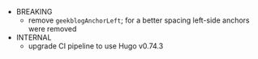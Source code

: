 - BREAKING
  - remove `geekblogAnchorLeft`;
    for a better spacing left-side anchors were removed
- INTERNAL
  - upgrade CI pipeline to use Hugo v0.74.3
